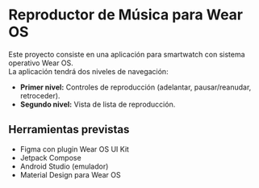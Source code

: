 # Reproductor de Música para Wear OS

Este proyecto consiste en una aplicación para smartwatch con sistema operativo Wear OS.  
La aplicación tendrá dos niveles de navegación:

- **Primer nivel:** Controles de reproducción (adelantar, pausar/reanudar, retroceder).
- **Segundo nivel:** Vista de lista de reproducción.

## Herramientas previstas
- Figma con plugin Wear OS UI Kit
- Jetpack Compose
- Android Studio (emulador)
- Material Design para Wear OS
 
